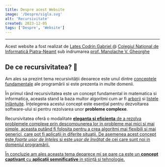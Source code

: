 ```yaml
---
title: Despre acest Website
image: '/Despre/sigla.svg'
alt: 'Recursivitate'
created: 2023-12-05
tags: ['Despre', 'Website']
---
```


---

Acest website a fost realizat de <u> Lates Codrin Gabriel </u> @ [Colegiul Naţional de Informatică Piatra-Neamţ](http://cni.nt.edu.ro/new/) sub indrumarea <u> prof. Manolache V. Gheorghe </u>

## De ce recursivitatea? 🤔

Am ales sa prezint tema recursivității deoarece este unul dintre <u>conceptele fundamentale</u> ale programării si este prezenta in multe domenii.

În primul rând recursivitatea este un concept fundamental in matematica si informatica, aceasta stand la baza multor algoritmi cum ar fi [arborii](https://www.pbinfo.ro/articole/5982/arbori-cu-radacina) si [listele înlănțuite](https://www.pbinfo.ro/articole/19576/liste-liniare-simplu-inlantuite-alocate-dinamic). Înțelegerea acestui concept este esențial pentru dezvoltarea software-ului si pentru rezolvarea unor **probleme complexe**.

Recursivitatea oferă o modalitate **<u>eleganta si eficienta<u>** de a rezolva problemele complexe prin descompunerea lor in probleme mai mici si mai simple, aceasta putând fi folosita pentru a crea algoritmi mai flexibili si mai generici, care pot fi aplicații in diferite situații. De asemenea acest concept este _foarte ușor de înțeles_ si este _ușor de învățat_ de cei care sunt noi in domeniul programării.

În concluzie am ales aceasta tema deoarece mi se pare ca este un **concept captivant** cu **aplicații semnificative** in știință si tehnologie.
